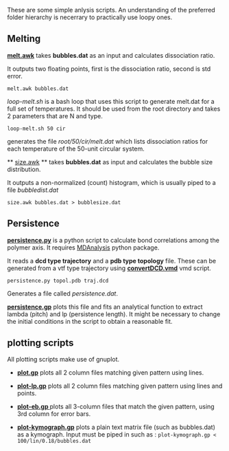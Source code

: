 These are some simple anlysis scripts. An understanding of the preferred folder hierarchy is necerrary to practically use loopy ones.

## Melting

**[melt.awk](melt.awk)** takes **bubbles.dat** as an input and calculates dissociation ratio. 

It outputs two floating points, first is the dissociation ratio, second is std error. 

`melt.awk bubbles.dat`

*loop-melt.sh* is a bash loop that uses this script to generate melt.dat for a full set of temperatures. It should be used from the root directory and takes 2 parameters that are N and type. 

`loop-melt.sh 50 cir`

generates the file *root/50/cir/melt.dat* which lists dissociation ratios for each temperature of the 50-unit circular system. 

** [size.awk](size.awk) ** takes **bubbles.dat** as input and calculates the bubble size distribution.

It outputs a non-normalized (count) histogram, which is usually piped to a file *bubbledist.dat*

`size.awk bubbles.dat > bubblesize.dat`

## Persistence

**[persistence.py](persistence.py)** is a python script to calculate bond correlations among the polymer axis. It requires [MDAnalysis](http://www.mdanalysis.org/) python package.

It reads a **dcd type trajectory** and a **pdb type topology** file. These can be generated from a vtf type trajectory using **[convertDCD.vmd](convertDCD.vmd)** vmd script. 

`persistence.py topol.pdb traj.dcd`

Generates a file called *persistence.dat*.

**[persistence.gp](persistence.gp)** plots this file and fits an analytical function to extract lambda (pitch) and lp (persistence length). It might be necessary to change the initial conditions in the script to obtain a reasonable fit. 

## plotting scripts

All plotting scripts make use of gnuplot.

* **[plot.gp](plot.gp)** plots all 2 column files matching given pattern using lines.

* **[plot-lp.gp](plot-lp.gp)** plots all 2 column files matching given pattern using lines and points.

* **[plot-eb.gp ](plot-eb.gp)** plots all 3-column files that match the given pattern, using 3rd column for error bars.

* **[plot-kymograph.gp](plot-kymograph.gp)** plots a plain text matrix file (such as bubbles.dat) as a kymograph. Input must be piped in such as : `plot-kymograph.gp < 100/lin/0.18/bubbles.dat`


